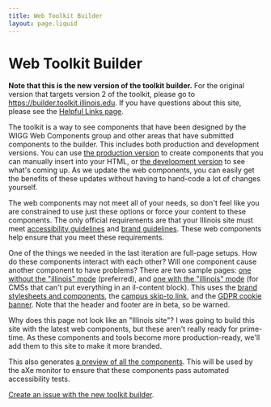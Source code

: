 ```yaml
---
title: Web Toolkit Builder
layout: page.liquid
---
```

# Web Toolkit Builder

**Note that this is the new version of the toolkit builder.** For the original version that targets version 2 of the toolkit, please go to https://builder.toolkit.illinois.edu. If you have questions about this site, please see the [Helpful Links page](/links/index.html).

The toolkit is a way to see components that have been designed by the WIGG Web Components group and other areas that have submitted components to the builder. This includes both production and development versions. You can use [the production version](/production_components/index.html) to create components that you can manually insert into your HTML, or [the development version](/development_components/index.html) to see what's coming up. As we update the web components, you can easily get the benefits of these updates without having to hand-code a lot of changes yourself. 

The web components may not meet all of your needs, so don't feel like you are constrained to use just these options or force your content to these components. The only official requirements are that your Illinois site must meet [accessibility guidelines](https://itaccessibility.illinois.edu/) and [brand guidelines](https://brand.illinois.edu/). These web components help ensure that you meet these requirements. 

One of the things we needed in the last iteration are full-page setups. How do these components interact with each other? Will one component cause another component to have problems? There are two sample pages: <a href="/sample_page/index.html">one without the "illinois" mode</a> (preferred), and <a href="/sample_page_mode/index.html">one with the "illinois" mode</a> (for CMSs that can't put everything in an il-content block). This uses the <a href="https://cdn.brand.illinois.edu/">brand stylesheets and components</a>, the <a href="https://accessibleit.disability.illinois.edu/tools/skipto/">campus skip-to link</a>, and the <a href="https://www.vpaa.uillinois.edu/cms/One.aspx?portalId=420456&pageId=1050467">GDPR cookie banner</a>. Note that the header and footer are in beta, so be warned. 

Why does this page not look like an "Illinois site"? I was going to build this site with the latest web components, but these aren't really ready for prime-time. As these components and tools become more production-ready, we'll add them to this site to make it more branded. 

This also generates <a href="/preview/index.html">a preview of all the components</a>. This will be used by the aXe monitor to ensure that these components pass automated accessibility tests. 

[Create an issue with the new toolkit builder](https://github.com/web-illinois/toolkit-builder-3/issues).